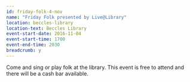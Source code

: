 ```yaml
---
id: friday-folk-4-nov
name: "Friday Folk presented by Live@Library"
location: beccles-library
location-text: Beccles Library
event-start-date: 2016-11-04
event-start-time: 1700
event-end-time: 2030
breadcrumb: y
---
```


Come and sing or play folk at the library. This event is free to attend and there will be a cash bar available.
